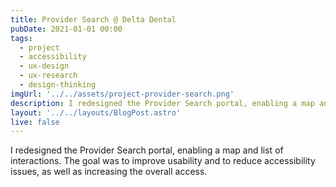 ```yaml
---
title: Provider Search @ Delta Dental
pubDate: 2021-01-01 00:00
tags:
  - project
  - accessibility
  - ux-design
  - ux-research
  - design-thinking
imgUrl: '../../assets/project-provider-search.png'
description: I redesigned the Provider Search portal, enabling a map and list of interactions. The goal was to improve usability and to reduce accessibility issues, as well as increasing the overall access. 
layout: '../../layouts/BlogPost.astro'
live: false
---
```


I redesigned the Provider Search portal, enabling a map and list of interactions. The goal was to improve usability and to reduce accessibility issues, as well as increasing the overall access. 